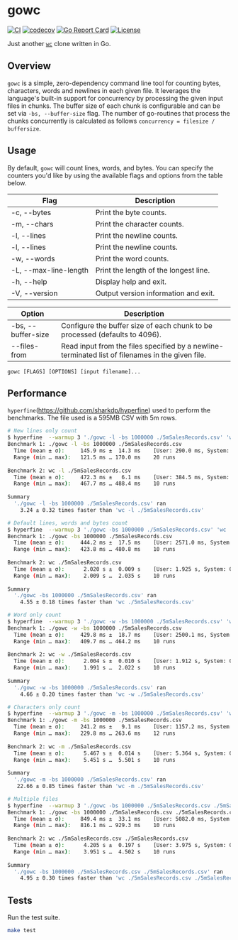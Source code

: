 # gowc
[![CI](https://github.com/svaloumas/gowc/actions/workflows/ci.yml/badge.svg)](https://github.com/svaloumas/gowc/actions/workflows/ci.yml)
[![codecov](https://codecov.io/gh/svaloumas/gowc/branch/main/graph/badge.svg?token=9CI4Q74JJK)](https://codecov.io/gh/svaloumas/gowc)
[![Go Report Card](https://goreportcard.com/badge/github.com/svaloumas/gowc)](https://goreportcard.com/report/github.com/svaloumas/gowc)
[![License](https://img.shields.io/badge/license-MIT-blue.svg)](https://github.com/svaloumas/gowc/blob/main/LICENSE)

Just another [`wc`](https://www.gnu.org/software/coreutils/manual/html_node/wc-invocation.html#wc-invocation) clone written in Go.

## Overview

`gowc` is a simple, zero-dependency command line tool for counting bytes, characters, words and newlines in each given file.
It leverages the language's built-in support for concurrency by processing the given input files in chunks. The buffer size of each chunk is configurable
and can be set via `-bs, --buffer-size` flag. The number of go-routines that process the chunks concurrently is calculated as follows `concurrency = filesize / buffersize`.

## Usage

By default, `gowc` will count lines, words, and bytes. You can specify the counters you'd like by using the available flags and options from the table below.

| Flag | Description |
| ---- | ----------- |
| -c, --bytes | Print the byte counts. |
| -m, --chars | Print the character counts. |
| -l, --lines | Print the newline counts. | 
| -l, --lines | Print the newline counts. | 
| -w, --words | Print the word counts. | 
| -L, --max-line-length | Print the length of the longest line. | 
| -h, --help | Display help and exit. | 
| -V, --version | Output version information and exit. | 

| Option               | Description |
| -------------------- | ----------- |
| -bs, --buffer-size   | Configure the buffer size of each chunk to be processed (defaults to 4096). | 
| --files-from <file>  | Read input from the files specified by a newline-terminated list of filenames in the given file. | 

```shell
gowc [FLAGS] [OPTIONS] [input filename]...
```

## Performance

`hyperfine`(https://github.com/sharkdp/hyperfine) used to perform the benchmarks. The file used is a 595MB CSV with 5m rows.

```bash
# New lines only count
$ hyperfine  --warmup 3 './gowc -l -bs 1000000 ./5mSalesRecords.csv' 'wc -l ./5mSalesRecords.csv'
Benchmark 1: ./gowc -l -bs 1000000 ./5mSalesRecords.csv
  Time (mean ± σ):     145.9 ms ±  14.3 ms    [User: 290.0 ms, System: 612.6 ms]
  Range (min … max):   121.5 ms … 170.0 ms    20 runs
 
Benchmark 2: wc -l ./5mSalesRecords.csv
  Time (mean ± σ):     472.3 ms ±   6.1 ms    [User: 384.5 ms, System: 86.3 ms]
  Range (min … max):   467.7 ms … 488.4 ms    10 runs
 
Summary
  './gowc -l -bs 1000000 ./5mSalesRecords.csv' ran
    3.24 ± 0.32 times faster than 'wc -l ./5mSalesRecords.csv'

# Default lines, words and bytes count
$ hyperfine  --warmup 3 './gowc -bs 1000000 ./5mSalesRecords.csv' 'wc ./5mSalesRecords.csv'
Benchmark 1: ./gowc -bs 1000000 ./5mSalesRecords.csv
  Time (mean ± σ):     444.2 ms ±  17.5 ms    [User: 2571.0 ms, System: 493.4 ms]
  Range (min … max):   423.8 ms … 480.8 ms    10 runs
 
Benchmark 2: wc ./5mSalesRecords.csv
  Time (mean ± σ):      2.020 s ±  0.009 s    [User: 1.925 s, System: 0.092 s]
  Range (min … max):    2.009 s …  2.035 s    10 runs
 
Summary
  './gowc -bs 1000000 ./5mSalesRecords.csv' ran
    4.55 ± 0.18 times faster than 'wc ./5mSalesRecords.csv'

# Word only count
$ hyperfine  --warmup 3 './gowc -w -bs 1000000 ./5mSalesRecords.csv' 'wc -w ./5mSalesRecords.csv'
Benchmark 1: ./gowc -w -bs 1000000 ./5mSalesRecords.csv
  Time (mean ± σ):     429.8 ms ±  18.7 ms    [User: 2500.1 ms, System: 474.4 ms]
  Range (min … max):   409.7 ms … 464.2 ms    10 runs
 
Benchmark 2: wc -w ./5mSalesRecords.csv
  Time (mean ± σ):      2.004 s ±  0.010 s    [User: 1.912 s, System: 0.090 s]
  Range (min … max):    1.991 s …  2.022 s    10 runs
 
Summary
  './gowc -w -bs 1000000 ./5mSalesRecords.csv' ran
    4.66 ± 0.20 times faster than 'wc -w ./5mSalesRecords.csv'

# Characters only count
$ hyperfine  --warmup 3 './gowc -m -bs 1000000 ./5mSalesRecords.csv' 'wc -m ./5mSalesRecords.csv'
Benchmark 1: ./gowc -m -bs 1000000 ./5mSalesRecords.csv
  Time (mean ± σ):     241.2 ms ±   9.1 ms    [User: 1157.2 ms, System: 450.7 ms]
  Range (min … max):   229.8 ms … 263.6 ms    12 runs
 
Benchmark 2: wc -m ./5mSalesRecords.csv
  Time (mean ± σ):      5.467 s ±  0.014 s    [User: 5.364 s, System: 0.097 s]
  Range (min … max):    5.451 s …  5.501 s    10 runs
 
Summary
  './gowc -m -bs 1000000 ./5mSalesRecords.csv' ran
   22.66 ± 0.85 times faster than 'wc -m ./5mSalesRecords.csv'

# Multiple files
$ hyperfine  --warmup 3 './gowc -bs 1000000 ./5mSalesRecords.csv ./5mSalesRecords.csv' 'wc ./5mSalesRecords.csv ./5mSalesRecords.csv'
Benchmark 1: ./gowc -bs 1000000 ./5mSalesRecords.csv ./5mSalesRecords.csv
  Time (mean ± σ):     849.4 ms ±  33.1 ms    [User: 5082.0 ms, System: 844.0 ms]
  Range (min … max):   816.1 ms … 929.3 ms    10 runs
 
Benchmark 2: wc ./5mSalesRecords.csv ./5mSalesRecords.csv
  Time (mean ± σ):      4.205 s ±  0.197 s    [User: 3.975 s, System: 0.205 s]
  Range (min … max):    3.951 s …  4.502 s    10 runs
 
Summary
  './gowc -bs 1000000 ./5mSalesRecords.csv ./5mSalesRecords.csv' ran
    4.95 ± 0.30 times faster than 'wc ./5mSalesRecords.csv ./5mSalesRecords.csv'
```

## Tests

Run the test suite.

```bash
make test
```
